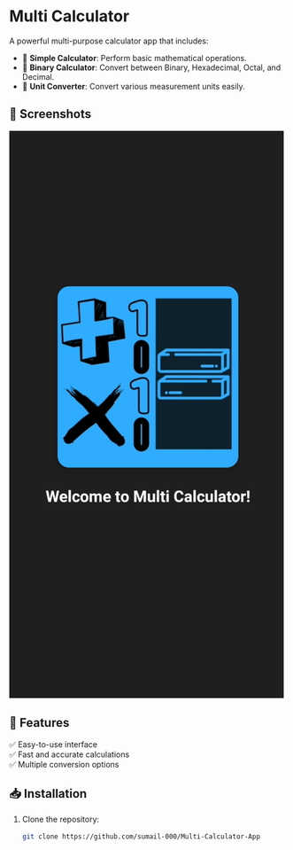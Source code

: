 # Multi Calculator  
A powerful multi-purpose calculator app that includes:

- 🧮 **Simple Calculator**: Perform basic mathematical operations.  
- 🔢 **Binary Calculator**: Convert between Binary, Hexadecimal, Octal, and Decimal.  
- 📏 **Unit Converter**: Convert various measurement units easily.  

## 📸 Screenshots  
![Multi Calculator Screenshots](assets/1.jpg)

## 🔧 Features  
✅ Easy-to-use interface  
✅ Fast and accurate calculations  
✅ Multiple conversion options  

## 📥 Installation  
1. Clone the repository:  
   ```bash
   git clone https://github.com/sumail-000/Multi-Calculator-App
